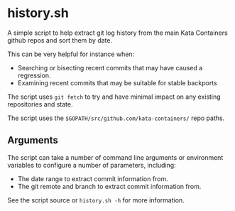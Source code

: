 # history.sh

A simple script to help extract git log history from the main Kata Containers
github repos and sort them by date.

This can be very helpful for instance when:

- Searching or bisecting recent commits that may have caused a regression.
- Examining recent commits that may be suitable for stable backports

The script uses `git fetch` to try and have minimal impact on any existing
repositories and state.

The script uses the `$GOPATH/src/github.com/kata-containers/` repo paths.

## Arguments

The script can take a number of command line arguments or environment variables
to configure a number of parameters, including:

- The date range to extract commit information from.
- The git remote and branch to extract commit information from.

See the script source or `history.sh -h` for more information.
